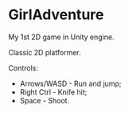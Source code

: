 # GirlAdventure
My 1st 2D game in Unity engine.

Classic 2D platformer.

Controls:
- Arrows/WASD - Run and jump;
- Right Ctrl - Knife hit;
- Space - Shoot.
